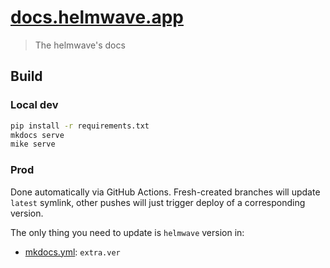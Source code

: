 # [docs.helmwave.app](https://docs.helmwave.app)

> The helmwave's docs

## Build

### Local dev

```bash
pip install -r requirements.txt
mkdocs serve
mike serve
```

### Prod

Done automatically via GitHub Actions.
Fresh-created branches will update `latest` symlink, other pushes will just trigger deploy of a corresponding version.

The only thing you need to update is `helmwave` version in:

- [mkdocs.yml](mkdocs.yml): `extra.ver`

